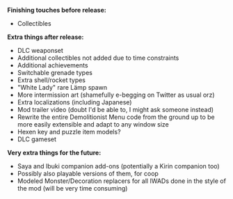 **Finishing touches before release:**

 - Collectibles

**Extra things after release:**

 - DLC weaponset
 - Additional collectibles not added due to time constraints
 - Additional achievements
 - Switchable grenade types
 - Extra shell/rocket types
 - "White Lady" rare Lämp spawn
 - More intermission art (shamefully e-begging on Twitter as usual orz)
 - Extra localizations (including Japanese)
 - Mod trailer video (doubt I'd be able to, I might ask someone instead)
 - Rewrite the entire Demolitionist Menu code from the ground up to be more easily extensible and adapt to any window size
 - Hexen key and puzzle item models?
 - DLC gameset

**Very extra things for the future:**

 - Saya and Ibuki companion add-ons (potentially a Kirin companion too)
 - Possibly also playable versions of them, for coop
 - Modeled Monster/Decoration replacers for all IWADs done in the style of the mod (will be very time consuming)

